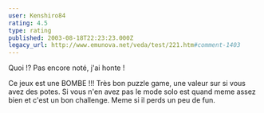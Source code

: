 ```yaml
---
user: Kenshiro84
rating: 4.5
type: rating
published: 2003-08-18T22:23:23.000Z
legacy_url: http://www.emunova.net/veda/test/221.htm#comment-1403
---
```

Quoi !? Pas encore noté, j'ai honte !

Ce jeux est une BOMBE !!! Très bon puzzle game, une valeur sur si vous avez des potes. Si vous n'en avez pas le mode solo est quand meme assez bien et c'est un bon challenge. Meme si il perds un peu de fun.